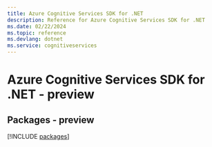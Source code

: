 ```yaml
---
title: Azure Cognitive Services SDK for .NET
description: Reference for Azure Cognitive Services SDK for .NET
ms.date: 02/22/2024
ms.topic: reference
ms.devlang: dotnet
ms.service: cognitiveservices
---
```

# Azure Cognitive Services SDK for .NET - preview
## Packages - preview
[!INCLUDE [packages](cognitive-services-index.md)]